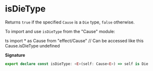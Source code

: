 # isDieType

Returns `true` if the specified `Cause` is a `Die` type, `false`
otherwise.

To import and use `isDieType` from the "Cause" module:

ts
import \* as Cause from "effect/Cause"
// Can be accessed like this
Cause.isDieType
undefined

**Signature**

```ts
export declare const isDieType: <E>(self: Cause<E>) => self is Die
```
